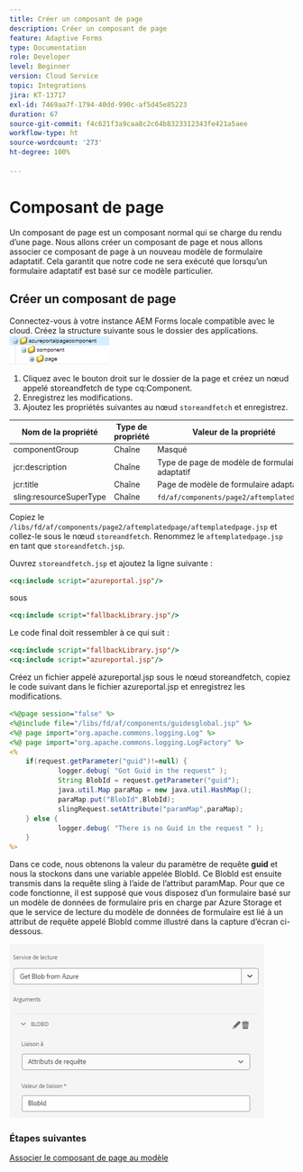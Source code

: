 ```yaml
---
title: Créer un composant de page
description: Créer un composant de page
feature: Adaptive Forms
type: Documentation
role: Developer
level: Beginner
version: Cloud Service
topic: Integrations
jira: KT-13717
exl-id: 7469aa7f-1794-40dd-990c-af5d45e85223
duration: 67
source-git-commit: f4c621f3a9caa8c2c64b8323312343fe421a5aee
workflow-type: ht
source-wordcount: '273'
ht-degree: 100%

---
```


# Composant de page

Un composant de page est un composant normal qui se charge du rendu d’une page. Nous allons créer un composant de page et nous allons associer ce composant de page à un nouveau modèle de formulaire adaptatif. Cela garantit que notre code ne sera exécuté que lorsqu’un formulaire adaptatif est basé sur ce modèle particulier.

## Créer un composant de page

Connectez-vous à votre instance AEM Forms locale compatible avec le cloud. Créez la structure suivante sous le dossier des applications.
![page-component](./assets/page-component1.png)

1. Cliquez avec le bouton droit sur le dossier de la page et créez un nœud appelé storeandfetch de type cq:Component.
1. Enregistrez les modifications.
1. Ajoutez les propriétés suivantes au nœud `storeandfetch` et enregistrez.

| **Nom de la propriété** | **Type de propriété** | **Valeur de la propriété** |
|-------------------------|-------------------|----------------------------------------|
| componentGroup | Chaîne | Masqué |
| jcr:description | Chaîne | Type de page de modèle de formulaire adaptatif |
| jcr:title | Chaîne | Page de modèle de formulaire adaptatif |
| sling:resourceSuperType | Chaîne | `fd/af/components/page2/aftemplatedpage` |

Copiez le `/libs/fd/af/components/page2/aftemplatedpage/aftemplatedpage.jsp` et collez-le sous le nœud `storeandfetch`. Renommez le `aftemplatedpage.jsp` en tant que `storeandfetch.jsp`.

Ouvrez `storeandfetch.jsp` et ajoutez la ligne suivante :

```jsp
<cq:include script="azureportal.jsp"/>
```

sous

```jsp
<cq:include script="fallbackLibrary.jsp"/>
```

Le code final doit ressembler à ce qui suit :

```jsp
<cq:include script="fallbackLibrary.jsp"/>
<cq:include script="azureportal.jsp"/>
```

Créez un fichier appelé azureportal.jsp sous le nœud storeandfetch, copiez le code suivant dans le fichier azureportal.jsp et enregistrez les modifications.

```jsp
<%@page session="false" %>
<%@include file="/libs/fd/af/components/guidesglobal.jsp" %>
<%@ page import="org.apache.commons.logging.Log" %>
<%@ page import="org.apache.commons.logging.LogFactory" %>
<%
    if(request.getParameter("guid")!=null) {
            logger.debug( "Got Guid in the request" );
            String BlobId = request.getParameter("guid");
            java.util.Map paraMap = new java.util.HashMap();
            paraMap.put("BlobId",BlobId);
            slingRequest.setAttribute("paramMap",paraMap);
    } else {
            logger.debug( "There is no Guid in the request " );
    }            
%>
```

Dans ce code, nous obtenons la valeur du paramètre de requête **guid** et nous la stockons dans une variable appelée BlobId. Ce BlobId est ensuite transmis dans la requête sling à l’aide de l’attribut paramMap. Pour que ce code fonctionne, il est supposé que vous disposez d’un formulaire basé sur un modèle de données de formulaire pris en charge par Azure Storage et que le service de lecture du modèle de données de formulaire est lié à un attribut de requête appelé BlobId comme illustré dans la capture d’écran ci-dessous.

![fdm-request-attribute](./assets/fdm-request-attribute.png)

### Étapes suivantes

[Associer le composant de page au modèle](./associate-page-component.md)
